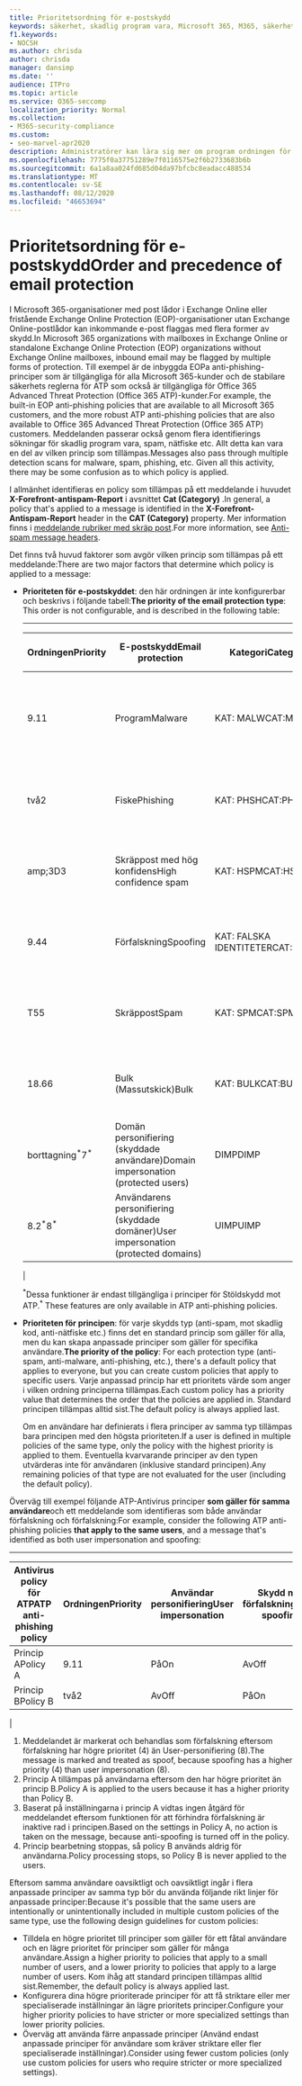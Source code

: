 ```yaml
---
title: Prioritetsordning för e-postskydd
keywords: säkerhet, skadlig program vara, Microsoft 365, M365, säkerhets Center, ATP, Microsoft Defender ATP, Office 365 ATP, Azure ATP
f1.keywords:
- NOCSH
ms.author: chrisda
author: chrisda
manager: dansimp
ms.date: ''
audience: ITPro
ms.topic: article
ms.service: O365-seccomp
localization_priority: Normal
ms.collection:
- M365-security-compliance
ms.custom:
- seo-marvel-apr2020
description: Administratörer kan lära sig mer om program ordningen för skydd i Exchange Online Protection (EOP) och hur prioritet svärdet i skydds principer bestämmer vilken princip som tillämpas.
ms.openlocfilehash: 7775f0a37751289e7f0116575e2f6b2733683b6b
ms.sourcegitcommit: 6a1a8aa024fd685d04da97bfcbc8eadacc488534
ms.translationtype: MT
ms.contentlocale: sv-SE
ms.lasthandoff: 08/12/2020
ms.locfileid: "46653694"
---
```

# <a name="order-and-precedence-of-email-protection"></a><span data-ttu-id="59075-104">Prioritetsordning för e-postskydd</span><span class="sxs-lookup"><span data-stu-id="59075-104">Order and precedence of email protection</span></span>

<span data-ttu-id="59075-105">I Microsoft 365-organisationer med post lådor i Exchange Online eller fristående Exchange Online Protection (EOP)-organisationer utan Exchange Online-postlådor kan inkommande e-post flaggas med flera former av skydd.</span><span class="sxs-lookup"><span data-stu-id="59075-105">In Microsoft 365 organizations with mailboxes in Exchange Online or standalone Exchange Online Protection (EOP) organizations without Exchange Online mailboxes, inbound email may be flagged by multiple forms of protection.</span></span> <span data-ttu-id="59075-106">Till exempel är de inbyggda EOPa anti-phishing-principer som är tillgängliga för alla Microsoft 365-kunder och de stabilare säkerhets reglerna för ATP som också är tillgängliga för Office 365 Advanced Threat Protection (Office 365 ATP)-kunder.</span><span class="sxs-lookup"><span data-stu-id="59075-106">For example, the built-in EOP anti-phishing policies that are available to all Microsoft 365 customers, and the more robust ATP anti-phishing policies that are also available to Office 365 Advanced Threat Protection (Office 365 ATP) customers.</span></span> <span data-ttu-id="59075-107">Meddelanden passerar också genom flera identifierings sökningar för skadlig program vara, spam, nätfiske etc. Allt detta kan vara en del av vilken princip som tillämpas.</span><span class="sxs-lookup"><span data-stu-id="59075-107">Messages also pass through multiple detection scans for malware, spam, phishing, etc. Given all this activity, there may be some confusion as to which policy is applied.</span></span>

<span data-ttu-id="59075-108">I allmänhet identifieras en policy som tillämpas på ett meddelande i huvudet **X-Forefront-antispam-Report** i avsnittet **Cat (Category)** .</span><span class="sxs-lookup"><span data-stu-id="59075-108">In general, a policy that's applied to a message is identified in the **X-Forefront-Antispam-Report** header in the **CAT (Category)** property.</span></span> <span data-ttu-id="59075-109">Mer information finns i [meddelande rubriker med skräp post](anti-spam-message-headers.md).</span><span class="sxs-lookup"><span data-stu-id="59075-109">For more information, see [Anti-spam message headers](anti-spam-message-headers.md).</span></span>

<span data-ttu-id="59075-110">Det finns två huvud faktorer som avgör vilken princip som tillämpas på ett meddelande:</span><span class="sxs-lookup"><span data-stu-id="59075-110">There are two major factors that determine which policy is applied to a message:</span></span>

- <span data-ttu-id="59075-111">**Prioriteten för e-postskyddet**: den här ordningen är inte konfigurerbar och beskrivs i följande tabell:</span><span class="sxs-lookup"><span data-stu-id="59075-111">**The priority of the email protection type**: This order is not configurable, and is described in the following table:</span></span>

  ****

  |<span data-ttu-id="59075-112">Ordningen</span><span class="sxs-lookup"><span data-stu-id="59075-112">Priority</span></span>|<span data-ttu-id="59075-113">E-postskydd</span><span class="sxs-lookup"><span data-stu-id="59075-113">Email protection</span></span>|<span data-ttu-id="59075-114">Kategori</span><span class="sxs-lookup"><span data-stu-id="59075-114">Category</span></span>|<span data-ttu-id="59075-115">Plats att hantera</span><span class="sxs-lookup"><span data-stu-id="59075-115">Where to manage</span></span>|
  |---|---|---|---|
  |<span data-ttu-id="59075-116">9.1</span><span class="sxs-lookup"><span data-stu-id="59075-116">1</span></span>|<span data-ttu-id="59075-117">Program</span><span class="sxs-lookup"><span data-stu-id="59075-117">Malware</span></span>|<span data-ttu-id="59075-118">KAT: MALW</span><span class="sxs-lookup"><span data-stu-id="59075-118">CAT:MALW</span></span>|[<span data-ttu-id="59075-119">Konfigurera principer för skydd mot skadlig program vara i EOP</span><span class="sxs-lookup"><span data-stu-id="59075-119">Configure anti-malware policies in EOP</span></span>](configure-anti-malware-policies.md)|
  |<span data-ttu-id="59075-120">två</span><span class="sxs-lookup"><span data-stu-id="59075-120">2</span></span>|<span data-ttu-id="59075-121">Fiske</span><span class="sxs-lookup"><span data-stu-id="59075-121">Phishing</span></span>|<span data-ttu-id="59075-122">KAT: PHSH</span><span class="sxs-lookup"><span data-stu-id="59075-122">CAT:PHSH</span></span>|[<span data-ttu-id="59075-123">Konfigurera principer för skräppostskydd i EOP</span><span class="sxs-lookup"><span data-stu-id="59075-123">Configure anti-spam policies in EOP</span></span>](configure-your-spam-filter-policies.md)|
  |<span data-ttu-id="59075-124">amp;3D</span><span class="sxs-lookup"><span data-stu-id="59075-124">3</span></span>|<span data-ttu-id="59075-125">Skräppost med hög konfidens</span><span class="sxs-lookup"><span data-stu-id="59075-125">High confidence spam</span></span>|<span data-ttu-id="59075-126">KAT: HSPM</span><span class="sxs-lookup"><span data-stu-id="59075-126">CAT:HSPM</span></span>|[<span data-ttu-id="59075-127">Konfigurera principer för skräppostskydd i EOP</span><span class="sxs-lookup"><span data-stu-id="59075-127">Configure anti-spam policies in EOP</span></span>](configure-your-spam-filter-policies.md)|
  |<span data-ttu-id="59075-128">9.4</span><span class="sxs-lookup"><span data-stu-id="59075-128">4</span></span>|<span data-ttu-id="59075-129">Förfalskning</span><span class="sxs-lookup"><span data-stu-id="59075-129">Spoofing</span></span>|<span data-ttu-id="59075-130">KAT: FALSKA IDENTITETER</span><span class="sxs-lookup"><span data-stu-id="59075-130">CAT:SPOOF</span></span>|[<span data-ttu-id="59075-131">Konfigurera förfalsknings information i EOP</span><span class="sxs-lookup"><span data-stu-id="59075-131">Configure spoof intelligence in EOP</span></span>](learn-about-spoof-intelligence.md)|
  |<span data-ttu-id="59075-132">T5</span><span class="sxs-lookup"><span data-stu-id="59075-132">5</span></span>|<span data-ttu-id="59075-133">Skräppost</span><span class="sxs-lookup"><span data-stu-id="59075-133">Spam</span></span>|<span data-ttu-id="59075-134">KAT: SPM</span><span class="sxs-lookup"><span data-stu-id="59075-134">CAT:SPM</span></span>|[<span data-ttu-id="59075-135">Konfigurera principer för skräppostskydd i EOP</span><span class="sxs-lookup"><span data-stu-id="59075-135">Configure anti-spam policies in EOP</span></span>](configure-your-spam-filter-policies.md)|
  |<span data-ttu-id="59075-136">18.6</span><span class="sxs-lookup"><span data-stu-id="59075-136">6</span></span>|<span data-ttu-id="59075-137">Bulk (Massutskick)</span><span class="sxs-lookup"><span data-stu-id="59075-137">Bulk</span></span>|<span data-ttu-id="59075-138">KAT: BULK</span><span class="sxs-lookup"><span data-stu-id="59075-138">CAT:BULK</span></span>|[<span data-ttu-id="59075-139">Konfigurera principer för skräppostskydd i EOP</span><span class="sxs-lookup"><span data-stu-id="59075-139">Configure anti-spam policies in EOP</span></span>](configure-your-spam-filter-policies.md)|
  |<span data-ttu-id="59075-140">borttagning<sup>\*</sup></span><span class="sxs-lookup"><span data-stu-id="59075-140">7<sup>\*</sup></span></span>|<span data-ttu-id="59075-141">Domän personifiering (skyddade användare)</span><span class="sxs-lookup"><span data-stu-id="59075-141">Domain impersonation (protected users)</span></span>|<span data-ttu-id="59075-142">DIMP</span><span class="sxs-lookup"><span data-stu-id="59075-142">DIMP</span></span>|[<span data-ttu-id="59075-143">Konfigurera principer för ATP-skydd mot nätfiske</span><span class="sxs-lookup"><span data-stu-id="59075-143">Configure ATP anti-phishing policies</span></span>](configure-atp-anti-phishing-policies.md)|
  |<span data-ttu-id="59075-144">8.2<sup>\*</sup></span><span class="sxs-lookup"><span data-stu-id="59075-144">8<sup>\*</sup></span></span>|<span data-ttu-id="59075-145">Användarens personifiering (skyddade domäner)</span><span class="sxs-lookup"><span data-stu-id="59075-145">User impersonation (protected domains)</span></span>|<span data-ttu-id="59075-146">UIMP</span><span class="sxs-lookup"><span data-stu-id="59075-146">UIMP</span></span>|[<span data-ttu-id="59075-147">Konfigurera principer för ATP-skydd mot nätfiske</span><span class="sxs-lookup"><span data-stu-id="59075-147">Configure ATP anti-phishing policies</span></span>](configure-atp-anti-phishing-policies.md)|
  |

  <span data-ttu-id="59075-148"><sup>\*</sup>Dessa funktioner är endast tillgängliga i principer för Stöldskydd mot ATP.</span><span class="sxs-lookup"><span data-stu-id="59075-148"><sup>\*</sup> These features are only available in ATP anti-phishing policies.</span></span>

- <span data-ttu-id="59075-149">**Prioriteten för principen**: för varje skydds typ (anti-spam, mot skadlig kod, anti-nätfiske etc.) finns det en standard princip som gäller för alla, men du kan skapa anpassade principer som gäller för specifika användare.</span><span class="sxs-lookup"><span data-stu-id="59075-149">**The priority of the policy**: For each protection type (anti-spam, anti-malware, anti-phishing, etc.), there's a default policy that applies to everyone, but you can create custom policies that apply to specific users.</span></span> <span data-ttu-id="59075-150">Varje anpassad princip har ett prioritets värde som anger i vilken ordning principerna tillämpas.</span><span class="sxs-lookup"><span data-stu-id="59075-150">Each custom policy has a priority value that determines the order that the policies are applied in.</span></span> <span data-ttu-id="59075-151">Standard principen tillämpas alltid sist.</span><span class="sxs-lookup"><span data-stu-id="59075-151">The default policy is always applied last.</span></span>

  <span data-ttu-id="59075-152">Om en användare har definierats i flera principer av samma typ tillämpas bara principen med den högsta prioriteten.</span><span class="sxs-lookup"><span data-stu-id="59075-152">If a user is defined in multiple policies of the same type, only the policy with the highest priority is applied to them.</span></span> <span data-ttu-id="59075-153">Eventuella kvarvarande principer av den typen utvärderas inte för användaren (inklusive standard principen).</span><span class="sxs-lookup"><span data-stu-id="59075-153">Any remaining policies of that type are not evaluated for the user (including the default policy).</span></span>

<span data-ttu-id="59075-154">Överväg till exempel följande ATP-Antivirus principer **som gäller för samma användare**och ett meddelande som identifieras som både användar förfalskning och förfalskning:</span><span class="sxs-lookup"><span data-stu-id="59075-154">For example, consider the following ATP anti-phishing policies **that apply to the same users**, and a message that's identified as both user impersonation and spoofing:</span></span>

  ****

  |<span data-ttu-id="59075-155">Antivirus policy för ATP</span><span class="sxs-lookup"><span data-stu-id="59075-155">ATP anti-phishing policy</span></span>|<span data-ttu-id="59075-156">Ordningen</span><span class="sxs-lookup"><span data-stu-id="59075-156">Priority</span></span>|<span data-ttu-id="59075-157">Användar personifiering</span><span class="sxs-lookup"><span data-stu-id="59075-157">User impersonation</span></span>|<span data-ttu-id="59075-158">Skydd mot förfalskning</span><span class="sxs-lookup"><span data-stu-id="59075-158">Anti-spoofing</span></span>|
  |---|---|---|---|
  |<span data-ttu-id="59075-159">Princip A</span><span class="sxs-lookup"><span data-stu-id="59075-159">Policy A</span></span>|<span data-ttu-id="59075-160">9.1</span><span class="sxs-lookup"><span data-stu-id="59075-160">1</span></span>|<span data-ttu-id="59075-161">På</span><span class="sxs-lookup"><span data-stu-id="59075-161">On</span></span>|<span data-ttu-id="59075-162">Av</span><span class="sxs-lookup"><span data-stu-id="59075-162">Off</span></span>|
  |<span data-ttu-id="59075-163">Princip B</span><span class="sxs-lookup"><span data-stu-id="59075-163">Policy B</span></span>|<span data-ttu-id="59075-164">två</span><span class="sxs-lookup"><span data-stu-id="59075-164">2</span></span>|<span data-ttu-id="59075-165">Av</span><span class="sxs-lookup"><span data-stu-id="59075-165">Off</span></span>|<span data-ttu-id="59075-166">På</span><span class="sxs-lookup"><span data-stu-id="59075-166">On</span></span>|
  |

1. <span data-ttu-id="59075-167">Meddelandet är markerat och behandlas som förfalskning eftersom förfalskning har högre prioritet (4) än User-personifiering (8).</span><span class="sxs-lookup"><span data-stu-id="59075-167">The message is marked and treated as spoof, because spoofing has a higher priority (4) than user impersonation (8).</span></span>
2. <span data-ttu-id="59075-168">Princip A tillämpas på användarna eftersom den har högre prioritet än princip B.</span><span class="sxs-lookup"><span data-stu-id="59075-168">Policy A is applied to the users because it has a higher priority than Policy B.</span></span>
3. <span data-ttu-id="59075-169">Baserat på inställningarna i princip A vidtas ingen åtgärd för meddelandet eftersom funktionen för att förhindra förfalskning är inaktive rad i principen.</span><span class="sxs-lookup"><span data-stu-id="59075-169">Based on the settings in Policy A, no action is taken on the message, because anti-spoofing is turned off in the policy.</span></span>
4. <span data-ttu-id="59075-170">Princip bearbetning stoppas, så policy B används aldrig för användarna.</span><span class="sxs-lookup"><span data-stu-id="59075-170">Policy processing stops, so Policy B is never applied to the users.</span></span>

<span data-ttu-id="59075-171">Eftersom samma användare oavsiktligt och oavsiktligt ingår i flera anpassade principer av samma typ bör du använda följande rikt linjer för anpassade principer:</span><span class="sxs-lookup"><span data-stu-id="59075-171">Because it's possible that the same users are intentionally or unintentionally included in multiple custom policies of the same type, use the following design guidelines for custom policies:</span></span>

- <span data-ttu-id="59075-172">Tilldela en högre prioritet till principer som gäller för ett fåtal användare och en lägre prioritet för principer som gäller för många användare.</span><span class="sxs-lookup"><span data-stu-id="59075-172">Assign a higher priority to policies that apply to a small number of users, and a lower priority to policies that apply to a large number of users.</span></span> <span data-ttu-id="59075-173">Kom ihåg att standard principen tillämpas alltid sist.</span><span class="sxs-lookup"><span data-stu-id="59075-173">Remember, the default policy is always applied last.</span></span>
- <span data-ttu-id="59075-174">Konfigurera dina högre prioriterade principer för att få striktare eller mer specialiserade inställningar än lägre prioritets principer.</span><span class="sxs-lookup"><span data-stu-id="59075-174">Configure your higher priority policies to have stricter or more specialized settings than lower priority policies.</span></span>
- <span data-ttu-id="59075-175">Överväg att använda färre anpassade principer (Använd endast anpassade principer för användare som kräver striktare eller fler specialiserade inställningar).</span><span class="sxs-lookup"><span data-stu-id="59075-175">Consider using fewer custom policies (only use custom policies for users who require stricter or more specialized settings).</span></span>
